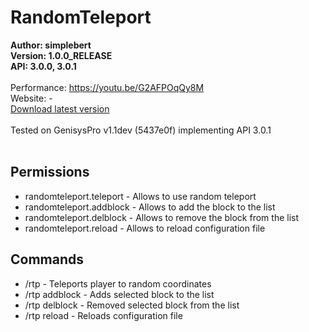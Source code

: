 # RandomTeleport

**Author: simplebert**<br/>
**Version: 1.0.0_RELEASE**<br/>
**API: 3.0.0, 3.0.1**<br/>
<br/>
Performance: https://youtu.be/G2AFPOqQy8M<br/>
Website: -<br/>
[Download latest version](https://github.com/esimplebert/RandomTeleport/releases/download/v1.0/RandomTeleport-1.0.0_RELEASE.phar) <br/>
<br/>
Tested on GenisysPro v1.1dev (5437e0f) implementing API 3.0.1<br/>
<br/>
## Permissions
* randomteleport.teleport - Allows to use random teleport
* randomteleport.addblock - Allows to add the block to the list
* randomteleport.delblock - Allows to remove the block from the list
* randomteleport.reload - Allows to reload configuration file

## Commands
* /rtp - Teleports player to random coordinates
* /rtp addblock - Adds selected block to the list
* /rtp delblock - Removed selected block from the list
* /rtp reload - Reloads configuration file

